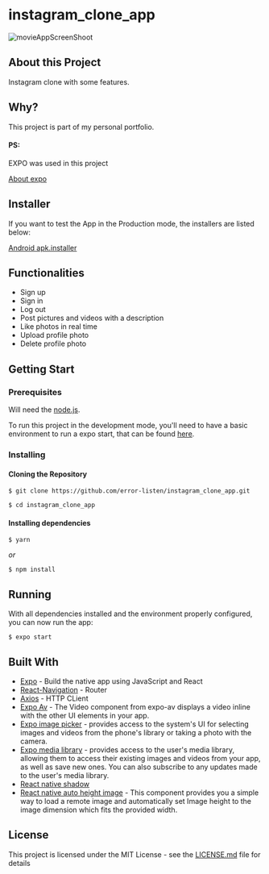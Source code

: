 # instagram_clone_app

![movieAppScreenShoot](https://user-images.githubusercontent.com/50637053/73185363-b3298380-40fc-11ea-9a85-4f4badd206e5.png)

<h2>About this Project</h2>
Instagram clone with some features.

<h2>Why?</h2>
This project is part of my personal portfolio.

<h4>PS:</h4> EXPO was used in this project 

<a href="https://expo.io/">About expo</a>

<h2>Installer</h2>
If you want to test the App in the Production mode, the installers are listed below: 

<a href="https://drive.google.com/file/d/1Rn_cPR3cFUpgazCXCKDp76CRC9RROcDU/view?usp=sharing">Android apk.installer</a>

<h2>Functionalities</h2>
<ul>
  <li>Sign up</li>
  <li>Sign in</li>
  <li>Log out</li>
  <li>Post pictures and videos with a description</li>
  <li>Like photos in real time</li>
  <li>Upload profile photo</li>
  <li>Delete profile photo</li>
</ul>

<h2>Getting Start</h2>

<h3>Prerequisites</h3>

Will need the <a href="https://nodejs.org/en/">node.js</a>.

To run this project in the development mode, you'll need to have a basic environment to run a expo start, that can be found <a href="https://expo.io/learn">here</a>.

<h3>Installing</h4>
<h4>Cloning the Repository</h5>

`$ git clone https://github.com/error-listen/instagram_clone_app.git`

`$ cd instagram_clone_app`

<h4>Installing dependencies</h3>

`$ yarn`

<i>or</i>

`$ npm install`

<h2>Running</h2>
With all dependencies installed and the environment properly configured, you can now run the app:

`$ expo start` 

<h2>Built With</h2>

<ul>
  <li><a href="https://expo.io/">Expo</a> - Build the native app using JavaScript and React</li>
  <li><a href="https://reactnavigation.org/docs/en/getting-started.html">React-Navigation</a> - Router</li>
  <li><a href="https://github.com/axios/axios">Axios</a> - HTTP CLient</li>
  <li><a href="https://docs.expo.io/versions/latest/sdk/av/">Expo Av</a> - The Video component from expo-av displays a video inline with the other UI elements in your app.</li>
  <li><a href="https://docs.expo.io/versions/latest/sdk/imagepicker/">Expo image picker</a> - provides access to the system's UI for selecting images and videos from the phone's library or taking a photo with the camera.
</li>
  <li><a href="https://docs.expo.io/versions/latest/sdk/media-library/">Expo media library</a> - provides access to the user's media library, allowing them to access their existing images and videos from your app, as well as save new ones. You can also subscribe to any updates made to the user's media library.
</li>
   <li><a href="https://www.npmjs.com/package/react-native-shadow">React native shadow</a></li>
  <li><a href="https://www.npmjs.com/package/react-native-auto-height-image">React native auto height image</a> - This component provides you a simple way to load a remote image and automatically set Image height to the image dimension which fits the provided width.
</li>
</ul>

<h2>License</h2>

This project is licensed under the MIT License - see the <a href="https://github.com/TemperoDeSal/movieApp/blob/master/LICENSE">LICENSE.md</a> file for details

